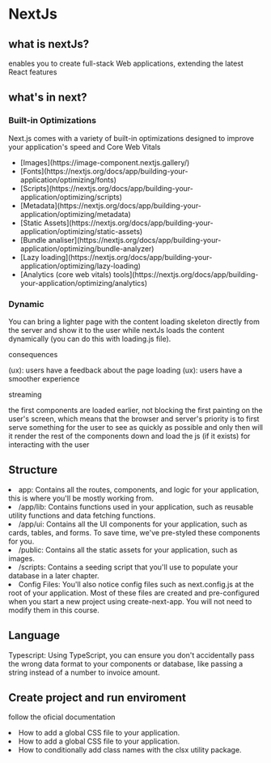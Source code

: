 # NextJs

## what is nextJs?

enables you to create full-stack Web applications, extending the latest React features

## what's in next?

### Built-in Optimizations

Next.js comes with a variety of built-in optimizations designed to improve your application's speed and Core Web Vitals

<ul>
  <li>[Images](https://image-component.nextjs.gallery/)</li>
  <li>[Fonts](https://nextjs.org/docs/app/building-your-application/optimizing/fonts)</li>
  <li>[Scripts](https://nextjs.org/docs/app/building-your-application/optimizing/scripts)</li>
  <li>[Metadata](https://nextjs.org/docs/app/building-your-application/optimizing/metadata)</li>
  <li>[Static Assets](https://nextjs.org/docs/app/building-your-application/optimizing/static-assets)</li>
  <li>[Bundle analiser](https://nextjs.org/docs/app/building-your-application/optimizing/bundle-analyzer)</li>
  <li>[Lazy loading](https://nextjs.org/docs/app/building-your-application/optimizing/lazy-loading)</li>  
  <li>[Analytics (core web vitals) tools](https://nextjs.org/docs/app/building-your-application/optimizing/analytics)</li>
</ul>

### Dynamic

You can bring a lighter page with the content loading skeleton directly from the server and show it to the user while nextJs loads the content dynamically (you can do this with loading.js file).

consequences

(ux): users have a feedback about the page loading
(ux): users have a smoother experience

streaming

the first components are loaded earlier, not blocking the first painting on the user's screen, which means that the browser and server's priority is to first serve something for the user to see as quickly as possible and only then will it render the rest of the components down and load the js (if it exists) for interacting with the user

## Structure

<li>app: Contains all the routes, components, and logic for your application, this is where you'll be mostly working from.</li>
<li>/app/lib: Contains functions used in your application, such as reusable utility functions and data fetching functions.</li>
<li>/app/ui: Contains all the UI components for your application, such as cards, tables, and forms. To save time, we've pre-styled these components for you.</li>
<li>/public: Contains all the static assets for your application, such as images.</li>
<li>/scripts: Contains a seeding script that you'll use to populate your database in a later chapter.</li>
<li>Config Files: You'll also notice config files such as next.config.js at the root of your application. Most of these files are created and pre-configured when you start a new project using create-next-app. You will not need to modify them in this course.</li>

## Language

Typescript: Using TypeScript, you can ensure you don't accidentally pass the wrong data format to your components or database, like passing a string instead of a number to invoice amount.

## Create project and run enviroment

follow the oficial documentation

<li>How to add a global CSS file to your application.</li>
<li>How to add a global CSS file to your application.</li>
<li>How to conditionally add class names with the clsx utility package.</li>
